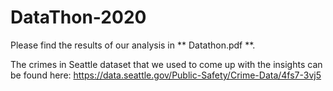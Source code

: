 # DataThon-2020

Please find the results of our analysis in ** Datathon.pdf **.

The crimes in Seattle dataset that we used to come up with the insights can be found here: https://data.seattle.gov/Public-Safety/Crime-Data/4fs7-3vj5
